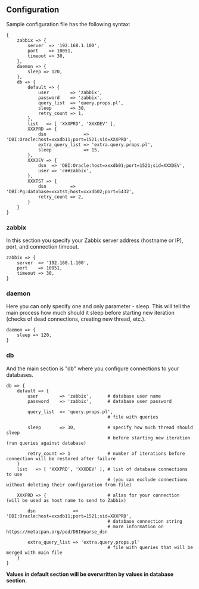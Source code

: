## Configuration

Sample configuration file has the following syntax:

```
{
    zabbix => {
        server  => '192.168.1.100',
        port    => 10051,
        timeout => 30,
    },
    daemon => {
        sleep => 120,
    },
    db => {
        default => {
            user        => 'zabbix',
            password    => 'zabbix',
            query_list  => 'query.props.pl',
            sleep       => 30,
            retry_count => 1,
        },
        list   => [ 'XXXPRD', 'XXXDEV' ],
        XXXPRD => {
            dsn              => 'DBI:Oracle:host=xxxdb11;port=1521;sid=XXXPRD',
            extra_query_list => 'extra.query.props.pl',
            sleep            => 15,
        },
        XXXDEV => {
            dsn  => 'DBI:Oracle:host=xxxdb01;port=1521;sid=XXXDEV',
            user => 'c##zabbix',
        },
        XXXTST => {
            dsn         => 'DBI:Pg:database=xxxtst;host=xxxdb02;port=5432',
            retry_count => 2,
        }
    }
}
```

### zabbix

In this section you specify your Zabbix server address (hostname or IP), port, and connection timeout.

```
zabbix => {
    server  => '192.168.1.100',
    port    => 10051,
    timeout => 30,
}
```

### daemon

Here you can only specify one and only parameter - sleep. This will tell the main process how much should it sleep before starting new iteration (checks of dead connections, creating new thread, etc.).

```
daemon => {
    sleep => 120,
}
```

### db

And the main section is "db" where you configure connections to your databases.

```
db => {
    default => {
        user        => 'zabbix',      # database user name
        password    => 'zabbix',      # database user password
        
        query_list  => 'query.props.pl',
                                      # file with queries
                                      
        sleep       => 30,            # specify how much thread should sleep
                                      # before starting new iteration (run queries against database)
                                      
        retry_count => 1              # number of iterations before connection will be restored after failure
    }
    list   => [ 'XXXPRD', 'XXXDEV' ], # list of database connections to use 
                                      # (you can exclude connections without deleting their configuration from file)
                                      
    XXXPRD => {                       # alias for your connection (will be used as host name to send to Zabbix)
    
        dsn              => 'DBI:Oracle:host=xxxdb11;port=1521;sid=XXXPRD',
                                      # database connection string
                                      # more information on https://metacpan.org/pod/DBI#parse_dsn
                                      
        extra_query_list => 'extra.query.props.pl'
                                      # file with queries that will be merged with main file
    }
}
```

**Values in default section will be overwritten by values in database section.**
